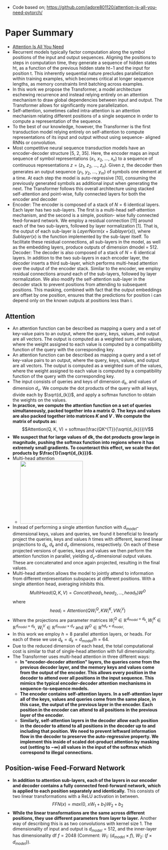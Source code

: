- Code based on; https://github.com/jadore801120/attention-is-all-you-need-pytorch/

# Paper Summary
- [Attention Is All You Need](https://arxiv.org/pdf/1706.03762.pdf)
- Recurrent models typically factor computation along the symbol positions of the input and output sequences. Aligning the positions to steps in computation time, they generate a sequence of hidden states ht, as a function of the previous hidden state ht−1 and the input for position t. This inherently sequential nature precludes parallelization within training examples, which becomes critical at longer sequence lengths, as memory constraints limit batching across examples.
- In this work we propose the Transformer, a model architecture eschewing recurrence and instead relying entirely on an attention mechanism to draw global dependencies between input and output. The Transformer allows for significantly more parallelization.
- Self-attention, sometimes called intra-attention is an attention mechanism relating different positions of a single sequence in order to compute a representation of the sequence.
- To the best of our knowledge, however, the Transformer is the first transduction model relying entirely on self-attention to compute representations of its input and output without using sequence- aligned RNNs or convolution.
- Most competitive neural sequence transduction models have an encoder-decoder structure [5, 2, 35]. Here, the encoder maps an input sequence of symbol representations $(x_{1},\ x_{2},\ \ldots,\ x_{n})$ to a sequence of continuous representations $z = (z_{1},\ z_{2},\ \ldots,\ z_{n})$. Given z, the decoder then generates an output sequence $(y_{1},\ y_{2},\ \ldots,\ y_{m})$ of symbols one element at a time. At each step the model is auto-regressive [10], consuming the previously generated symbols as additional input when generating the next. The Transformer follows this overall architecture using stacked self-attention and point-wise, fully connected layers for both the encoder and decoder
- Encoder: The encoder is composed of a stack of $N = 6$ identical layers. Each layer has two sub-layers. The first is a multi-head self-attention mechanism, and the second is a simple, position- wise fully connected feed-forward network. We employ a residual connection [11] around each of the two sub-layers, followed by layer normalization [1]. That is, the output of each sub-layer is $LayerNorm(x + Sublayer(x))$, where $Sublayer(x)$ is the function implemented by the sub-layer itself. To facilitate these residual connections, all sub-layers in the model, as well as the embedding layers, produce outputs of dimension dmodel = 512. Decoder: The decoder is also composed of a stack of $N = 6$ identical layers. In addition to the two sub-layers in each encoder layer, the decoder inserts a third sub-layer, which performs multi-head attention over the output of the encoder stack. Similar to the encoder, we employ residual connections around each of the sub-layers, followed by layer normalization. We also modify the self-attention sub-layer in the decoder stack to prevent positions from attending to subsequent positions. This masking, combined with fact that the output embeddings are offset by one position, ensures that the predictions for position i can depend only on the known outputs at positions less than i.
## Attention
- An attention function can be described as mapping a query and a set of key-value pairs to an output, where the query, keys, values, and output are all vectors. The output is computed as a weighted sum of the values, where the weight assigned to each value is computed by a compatibility function of the query with the corresponding key.
- An attention function can be described as mapping a query and a set of key-value pairs to an output, where the query, keys, values, and output are all vectors. The output is computed as a weighted sum of the values, where the weight assigned to each value is computed by a compatibility function of the query with the corresponding key.
- The input consists of queries and keys of dimension $d_{k}$, and values of dimension $d_{v}$. We compute the dot products of the query with all keys, divide each by $\sqrt{d_{k}}$, and apply a softmax function to obtain the weights on the values.
- **In practice, we compute the attention function on a set of queries simultaneously, packed together into a matrix $Q$. The keys and values are also packed together into matrices $K$ and $V$ . We compute the matrix of outputs as:**
$$Attention(Q, K, V) = softmax(\frac{QK^{T}}{\sqrt{d_{k}}})V$$
- **We suspect that for large values of dk, the dot products grow large in magnitude, pushing the softmax function into regions where it has extremely small gradients. To counteract this effect, we scale the dot products by $\frac{1}{\sqrt{d_{k}}}$.**
- Multi-head attention
	- <img src="https://cdn.analyticsvidhya.com/wp-content/uploads/2019/11/image3.png" width="200">
- Instead of performing a single attention function with $d_{model}$-dimensional keys, values and queries, we found it beneficial to linearly project the queries, keys and values $h$ times with different, learned linear projections to $d_{k}$, $d_{k}$ and $d_{v}$ dimensions, respectively. On each of these projected versions of queries, keys and values we then perform the attention function in parallel, yielding $d_{v}$-dimensional output values. These are concatenated and once again projected, resulting in the final values.
- Multi-head attention allows the model to jointly attend to information from different representation subspaces at different positions. With a single attention head, averaging inhibits this.
$$MultiHead(Q, K, V) = Concat(head_{1}, head_{2}, \ldots, head_{h})W^{O}$$
where $$head_{i} = Attention(QW_{i}^{Q}, KW_{i}^{K}, VW_{i}^{V})$$
- Where the projections are parameter matrices $W_{i}^{Q} \in \mathbb{R}^{d_{model} \times d_{k}}, W_{i}^{K} \in \mathbb{R}^{d_{model} \times d_{k}}$, $W_{i}^{V} \in \mathbb{R}^{d_{model} \times d_{v}}$ and $W^{O} \in \mathbb{R}^{hd_{v} \times d_{model}}$.
- In this work we employ $h = 8$ parallel attention layers, or heads. For each of these we use $d_{k} = d_{k} = d_{model}/h = 64$.
- Due to the reduced dimension of each head, the total computational cost is similar to that of single-head attention with full dimensionality.
- The Transformer uses multi-head attention in three different ways:
	- **In "encoder-decoder attention" layers, the queries come from the previous decoder layer, and the memory keys and values come from the output of the encoder. This allows every position in the decoder to attend over all positions in the input sequence. This mimics the typical encoder-decoder attention mechanisms in sequence-to-sequence models.**
	- **The encoder contains self-attention layers. In a self-attention layer all of the keys, values and queries come from the same place, in this case, the output of the previous layer in the encoder. Each position in the encoder can attend to all positions in the previous layer of the encoder.**
	- **Similarly, self-attention layers in the decoder allow each position in the decoder to attend to all positions in the decoder up to and including that position. We need to prevent leftward information flow in the decoder to preserve the auto-regressive property. We implement this inside of scaled dot-product attention by masking out (setting to −∞) all values in the input of the softmax which correspond to illegal connections.**
## Position-wise Feed-Forward Network
- **In addition to attention sub-layers, each of the layers in our encoder and decoder contains a fully connected feed-forward network, which is applied to each position separately and identically.** This consists of two linear transformations with a ReLU activation in between.
$$FFN(x) = max(0,\ xW_{1} + b_{1})W_{2} + b_{2}$$
- **While the linear transformations are the same across different positions, they use different parameters from layer to layer.** Another way of describing this is as two convolutions with kernel size 1. The dimensionality of input and output is $d_{model} = 512$, and the inner-layer has dimensionality df $f = 2048$ (Comment: $W_{1}$: $(d_{model} \times f)$, $W_{2}$: $(f \times d_{model})$).
